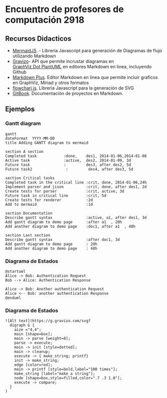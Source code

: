 # Encuentro de profesores de computación 2918

## Recursos Didacticos

* [MermaidJS](https://mermaidjs.github.io/). - Libreria Javascript para generación de Diagramas de flujo utilizando Markdown
* [Gravizo]()- API que permite incrustar diagramas en [GraphViz](http://www.graphviz.org/),[Dot](http://www.graphviz.org/),[PlantUML](http://plantuml.com/) en editores Markdown en linea, incluyendo Github
* [Markdown Plus](https://mdp.tylingsoft.com/#preferences-modal). Editor Markdown en linea que permite incluir graficos en GraphViz, Miriad y otros formatos
* [flowcharj.js](). Libreria Javascript para la generación de SVG 
* [GitBook](https://www.gitbook.com/). Documentación de proyectos en Markdown.

## Ejemplos

### Gantt diagram

```mermaid
gantt
dateFormat  YYYY-MM-DD
title Adding GANTT diagram to mermaid

section A section
Completed task            :done,    des1, 2014-01-06,2014-01-08
Active task               :active,  des2, 2014-01-09, 3d
Future task               :         des3, after des2, 5d
Future task2               :         des4, after des3, 5d

section Critical tasks
Completed task in the critical line :crit, done, 2014-01-06,24h
Implement parser and jison          :crit, done, after des1, 2d
Create tests for parser             :crit, active, 3d
Future task in critical line        :crit, 5d
Create tests for renderer           :2d
Add to mermaid                      :1d

section Documentation
Describe gantt syntax               :active, a1, after des1, 3d
Add gantt diagram to demo page      :after a1  , 20h
Add another diagram to demo page    :doc1, after a1  , 48h

section Last section
Describe gantt syntax               :after doc1, 3d
Add gantt diagram to demo page      : 20h
Add another diagram to demo page    : 48h
```
### Diagrama de Estados
```
@startuml
Alice -> Bob: Authentication Request
Bob --> Alice: Authentication Response

Alice -> Bob: Another authentication Request
Alice <-- Bob: another authentication Response
@enduml
```


### Diagrama de Estados
```
![Alt text](https://g.gravizo.com/svg?
  digraph G {
    aize ="4,4";
    main [shape=box];
    main -> parse [weight=8];
    parse -> execute;
    main -> init [style=dotted];
    main -> cleanup;
    execute -> { make_string; printf}
    init -> make_string;
    edge [color=red];
    main -> printf [style=bold,label="100 times"];
    make_string [label="make a string"];
    node [shape=box,style=filled,color=".7 .3 1.0"];
    execute -> compare;
  }
)
```